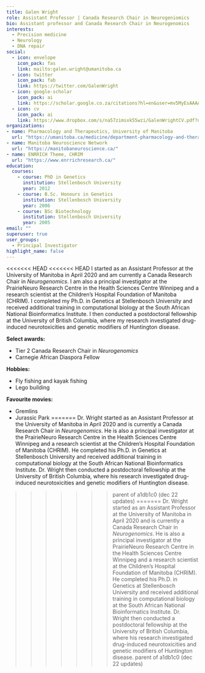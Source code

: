 ```yaml
---
title: Galen Wright
role: Assistant Professor | Canada Research Chair in Neurogeniomics
bio: Assistant professor and Canada Research Chair in Neurogenomics
interests:
  - Precision medicine
  - Neurology
  - DNA repair
social:
  - icon: envelope
    icon_pack: fas
    link: mailto:galen.wright@umanitoba.ca
  - icon: twitter
    icon_pack: fab
    link: https://twitter.com/GalenWright
  - icon: google-scholar
    icon_pack: ai
    link: https://scholar.google.co.za/citations?hl=en&user=mv5MyEsAAAAJ&view_op=list_works&sortby=pubdate
  - icon: cv
    icon_pack: ai
    link: https://www.dropbox.com/s/na57zimsxk55wzi/GalenWrightCV.pdf?dl=0
organizations:
- name: Pharmacology and Therapeutics, University of Manitoba
  url: "https://umanitoba.ca/medicine/department-pharmacology-and-therapeutics"
- name: Manitoba Neuroscience Network
  url: "https://manitobaneuroscience.ca/"
- name: ENRRICH Theme, CHRIM
  url: "https://www.enrrichresearch.ca/"
education:
  courses:
    - course: PhD in Genetics
      institution: Stellenbosch University
      year: 2012
    - course: B.Sc. Honours in Genetics
      institution: Stellenbosch University
      year: 2006
    - course: BSc Biotechnology
      institution: Stellenbosch University
      year: 2005
email: ""
superuser: true
user_groups:
  - Principal Investigator
highlight_name: false
---
```


<<<<<<< HEAD
<<<<<<< HEAD
I started as an Assistant Professor at the University of Manitoba in April 2020 and am currently a Canada Research Chair in *Neurogenomics*. I am also a principal investigator at the PrairieNeuro Research Centre in the Health Sciences Centre Winnipeg and a research scientist at the Children’s Hospital Foundation of Manitoba (CHRIM). I completed my Ph.D. in Genetics at Stellenbosch University and received additional training in computational biology at the South African National Bioinformatics Institute. I then conducted a postdoctoral fellowship at the University of British Columbia, where my research investigated drug-induced neurotoxicities and genetic modifiers of Huntington disease.

**Select awards:**
- Tier 2 Canada Research Chair in *Neurogenomics*
- Carnegie African Diaspora Fellow

**Hobbies:**
- Fly fishing and kayak fishing
- Lego building

**Favourite movies:** 
- Gremlins
- Jurassic Park 
=======
Dr. Wright started as an Assistant Professor at the University of Manitoba in April 2020 and is currently a Canada Research Chair in *Neurogenomics*. He is also a principal investigator at the PrairieNeuro Research Centre in the Health Sciences Centre Winnipeg and a research scientist at the Children’s Hospital Foundation of Manitoba (CHRIM). He completed his Ph.D. in Genetics at Stellenbosch University and received additional training in computational biology at the South African National Bioinformatics Institute. Dr. Wright then conducted a postdoctoral fellowship at the University of British Columbia, where his research investigated drug-induced neurotoxicities and genetic modifiers of Huntington disease.
>>>>>>> parent of a1db1c0 (dec 22 updates)
=======
Dr. Wright started as an Assistant Professor at the University of Manitoba in April 2020 and is currently a Canada Research Chair in *Neurogenomics*. He is also a principal investigator at the PrairieNeuro Research Centre in the Health Sciences Centre Winnipeg and a research scientist at the Children’s Hospital Foundation of Manitoba (CHRIM). He completed his Ph.D. in Genetics at Stellenbosch University and received additional training in computational biology at the South African National Bioinformatics Institute. Dr. Wright then conducted a postdoctoral fellowship at the University of British Columbia, where his research investigated drug-induced neurotoxicities and genetic modifiers of Huntington disease.
>>>>>>> parent of a1db1c0 (dec 22 updates)
